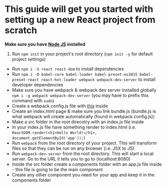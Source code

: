 # This guide will get you started with setting up a new React project from scratch

**Make sure you have [Node JS](https://nodejs.org/en/) installed**

1. Run `npm init` in your project's root directory (`npm init -y` for default project settings)
* Run `npm i -S react react-dom` to install dependencies
* Run `npm i -D babel-core babel-loader babel-preset-es2015 babel-preset-react react-hot-loader webpack webpack-dev-server` to install developer dependencies
* Make sure you have webpack & webpack dev server installed globally `npm i -g webpack webpack-dev-server` (you may have to prefix this command with `sudo`)
* Create a webpack.config.js file with [this](https://github.com/BeachCodersAcademy/CodeWave/blob/master/notes/webpack.config.js) inside
* Create an index.html page & make sure you link bundle.js (bundle.js is what webpack will create automatically (found in webpack.config.js))
* Make a src folder in the root direcotry with an index.js file inside
* In your index.js file have something render to index.html (i.e. `ReactDOM.render(<h1>Hello World!</h1>, document.getElementById('app'));`)
* Run `webpack` from the root directory of your project. This will transform files so that they can be run on any browser (i.e. JSX to JS)
* Run `webpack-dev-server` from the root directory. This will start a local server. Go to the URL it tells you to go to (localhost:8080)
* Inside the src folder create a components folder with an app.js file inside - this file is going to be the main component
* Create any other component you need for your app and keep it in the components folder
